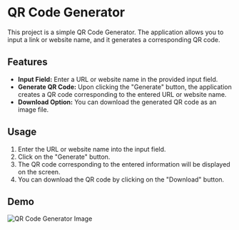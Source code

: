 # QR Code Generator

This project is a simple QR Code Generator. The application allows you to input a link or website name, and it generates a corresponding QR code.

## Features

- **Input Field:** Enter a URL or website name in the provided input field.
- **Generate QR Code:** Upon clicking the "Generate" button, the application creates a QR code corresponding to the entered URL or website name.
- **Download Option:** You can download the generated QR code as an image file.

## Usage

1. Enter the URL or website name into the input field.
2. Click on the "Generate" button.
3. The QR code corresponding to the entered information will be displayed on the screen.
4. You can download the QR code by clicking on the "Download" button.

## Demo

![QR Code Generator Image](https://github.com/YourUsername/YourRepoName/raw/main/images/qr-code-generator-demo.png)
